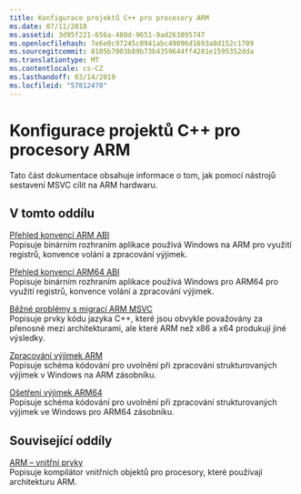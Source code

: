 ```yaml
---
title: Konfigurace projektů C++ pro procesory ARM
ms.date: 07/11/2018
ms.assetid: 3d95f221-656a-480d-9651-9ad263895747
ms.openlocfilehash: 7e6e0c97245c0941abc49096d1693a8d152c1709
ms.sourcegitcommit: 8105b7003b89b73b4359644ff4281e1595352dda
ms.translationtype: MT
ms.contentlocale: cs-CZ
ms.lasthandoff: 03/14/2019
ms.locfileid: "57812470"
---
```

# <a name="configure-c-projects-for-arm-processors"></a>Konfigurace projektů C++ pro procesory ARM

Tato část dokumentace obsahuje informace o tom, jak pomocí nástrojů sestavení MSVC cílit na ARM hardwaru.

## <a name="in-this-section"></a>V tomto oddílu

[Přehled konvencí ARM ABI](overview-of-arm-abi-conventions.md)<br/>
Popisuje binárním rozhraním aplikace používá Windows na ARM pro využití registrů, konvence volání a zpracování výjimek.

[Přehled konvencí ARM64 ABI](arm64-windows-abi-conventions.md)<br/>
Popisuje binárním rozhraním aplikace používá Windows pro ARM64 pro využití registrů, konvence volání a zpracování výjimek.

[Běžné problémy s migrací ARM MSVC](common-visual-cpp-arm-migration-issues.md)<br/>
Popisuje prvky kódu jazyka C++, které jsou obvykle považovány za přenosné mezi architekturami, ale které ARM než x86 a x64 produkují jiné výsledky.

[Zpracování výjimek ARM](arm-exception-handling.md)<br/>
Popisuje schéma kódování pro uvolnění při zpracování strukturovaných výjimek v Windows na ARM zásobníku.

[Ošetření výjimek ARM64](arm64-exception-handling.md)<br/>
Popisuje schéma kódování pro uvolnění při zpracování strukturovaných výjimek ve Windows pro ARM64 zásobníku.

## <a name="related-sections"></a>Související oddíly

[ARM – vnitřní prvky](../intrinsics/arm-intrinsics.md)<br/>
Popisuje kompilátor vnitřních objektů pro procesory, které používají architekturu ARM.
